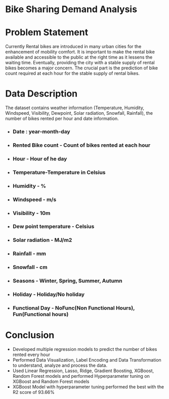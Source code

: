 # Bike Sharing Demand Analysis

# Problem Statement

Currently Rental bikes are introduced in many urban cities for the enhancement of mobility comfort. It is important to make the rental bike available and accessible to the public at the right time as it lessens the waiting time. Eventually, providing the city with a stable supply of rental bikes becomes a major concern. The crucial part is the prediction of bike count required at each hour for the stable supply of rental bikes.

# Data Description

The dataset contains weather information (Temperature, Humidity, Windspeed, Visibility, Dewpoint, Solar radiation, Snowfall, Rainfall), the number of bikes rented per hour and date information.

* ### Date : year-month-day
* ### Rented Bike count - Count of bikes rented at each hour
* ### Hour - Hour of he day
* ### Temperature-Temperature in Celsius
* ### Humidity - %
* ### Windspeed - m/s
* ### Visibility - 10m
* ### Dew point temperature - Celsius
* ### Solar radiation - MJ/m2
* ### Rainfall - mm
* ### Snowfall - cm
* ### Seasons - Winter, Spring, Summer, Autumn
* ### Holiday - Holiday/No holiday
* ### Functional Day - NoFunc(Non Functional Hours), Fun(Functional hours)

# Conclusion

* Developed multiple regression models to predict the number of bikes rented every hour 
* Performed Data Visualization, Label Encoding and Data Transformation to understand, analyze and process the data. 
* Used Linear Regression, Lasso, Ridge, Gradient Boosting, XGBoost, Random Forest models and performed Hyperparameter tuning on XGBoost and Random Forest models 
* XGBoost Model with hyperparameter tuning performed the best with the R2 score of 93.66%

 
